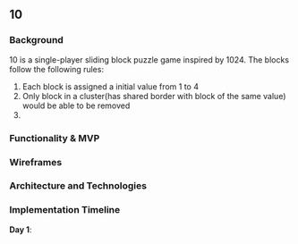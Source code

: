 ## 10

### Background

10 is a single-player sliding block puzzle game inspired by 1024. The blocks follow the following rules: 

1) Each block is assigned a initial value from 1 to 4 
2) Only block in a cluster(has shared border with block of the same value) would be able to be removed
3)   

### Functionality & MVP  


### Wireframes 

### Architecture and Technologies



### Implementation Timeline

**Day 1**: